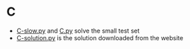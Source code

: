 # C

- [C-slow.py](C-slow.py) and [C.py](C.py) solve the small test set
- [C-solution.py](C-solution.py) is the solution downloaded from the website

